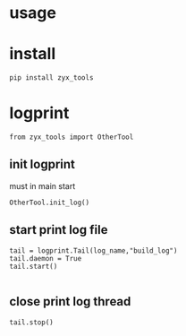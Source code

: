 # usage

# install

```
pip install zyx_tools

```

# logprint

```
from zyx_tools import OtherTool

```

## init logprint

must in main start

```
OtherTool.init_log()
```

## start print log file

```
tail = logprint.Tail(log_name,"build_log")
tail.daemon = True
tail.start()


```

## close print log thread

```
tail.stop()
```
